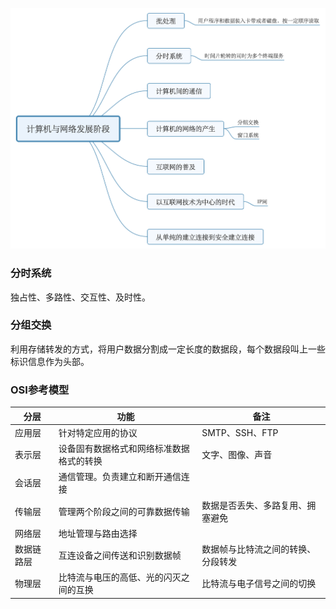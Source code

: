![计算机与网络发展的七个阶段](https://github.com/FFIB/leanringNotes/blob/master/%E5%9B%BE%E8%A7%A3TCP:IP/images/%E8%AE%A1%E7%AE%97%E6%9C%BA%E4%B8%8E%E7%BD%91%E7%BB%9C%E5%8F%91%E5%B1%95%E9%98%B6%E6%AE%B5.png)

### 分时系统
独占性、多路性、交互性、及时性。

### 分组交换
利用存储转发的方式，将用户数据分割成一定长度的数据段，每个数据段叫上一些标识信息作为头部。

### OSI参考模型
|分层|功能|备注|
|-----|---------------------------------|---------------------------|
|应用层|针对特定应用的协议                  | SMTP、SSH、FTP|
|表示层|设备固有数据格式和网络标准数据格式的转换|文字、图像、声音|
|会话层|通信管理。负责建立和断开通信连接       | |
|传输层|管理两个阶段之间的可靠数据传输        |数据是否丢失、多路复用、拥塞避免|
|网络层|地址管理与路由选择                   | |
|数据链路层|互连设备之间传送和识别数据帧|数据帧与比特流之间的转换、分段转发|
|物理层|比特流与电压的高低、光的闪灭之间的互换|比特流与电子信号之间的切换|

